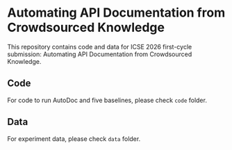 # Automating API Documentation from Crowdsourced Knowledge
This repository contains code and data for ICSE 2026 first-cycle submission: Automating API Documentation from Crowdsourced Knowledge.

## Code
For code to run AutoDoc and five baselines, please check `code` folder.

## Data
For experiment data, please check `data` folder.